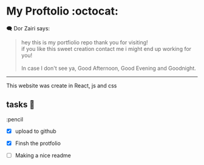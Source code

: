# My Proftolio :octocat:

  :left_speech_bubble:  Dor Zairi says:
 <br>

> hey this is my portfiolio repo thank you for visiting! <br>
> if you like this sweet creation contact me i might end up working for you! <br><br>
> In case I don't see ya, Good Afternoon, Good Evening and Goodnight. 

<hr>

This website was create in React, js and css



## tasks :memo:
:pencil

- [x] upload to github
- [x] Finsh the protfolio
- [ ] Making a nice readme



